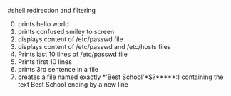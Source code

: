 #shell redirection and filtering

0. prints hello world
1. prints confused smiley to screen
2. displays content of /etc/passwd file
3. displays content of /etc/passwd and /etc/hosts files
4. Prints last 10 lines of /etc/passwd file
5. Prints first 10 lines
6. prints 3rd sentence in a file
6. creates a file named exactly \*\'Best School\'\*$\?\*\*\*\*\*:) containing the text Best School ending by a new line
